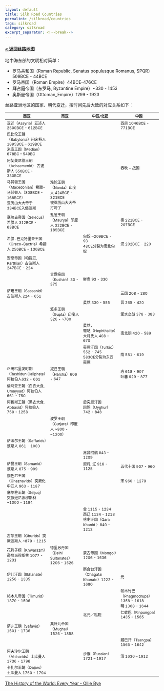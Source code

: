 ```yaml
---
layout: default
title: Silk Road Countries
permalink: /silkroad/countries
tags: silkroad
category: silkroad
excerpt_separator: <!--break-->
---
```

<style type="text/css">table{font-size: 12px;}</style>

#### <a href="/silkroad/overview">&lt;&nbsp;返回丝路地图</a>

地中海东部的文明相对简单：
* 罗马共和国（Roman Republic, Senatus populusque Romanus, SPQR）509BCE - 44BCE
* 罗马帝国（Roman Empire）44BCE–476CE 
* 拜占庭帝国（东罗马, Byzantine Empire）~330 - 1453
* 奥斯曼帝国（Ottoman_Empire）1299 - 1923

丝路亚洲地区的国家、朝代变迁，按时间先后大致的对应关系如下：


<!--break-->

|    西亚      |      南亚      |    中亚/北亚    |      中国      |
| ------------ | ------------- | ------------- | -------------- |
| 亚述（Assyria）亚述人 2500BCE - 612BCE ||| 西周 1046BCE - 771BCE |
| 巴比伦王朝（Babylonia）闪米特人 1895BCE – 619BCE<br>米底王国（Median）678BC – 549BC ||| |
| 阿契美尼德王朝（Achaemenid） 古波斯人 550BCE - 330BCE |  |  | 春秋 - 战国 |
| 马其顿王国（Macedonian）希腊-马其顿人（808BCE - 168BCE）<br>亚历山大大帝于334BCE入侵波斯 | 难陀王朝（Nanda）印度人 424BCE - 321BCE<br>被亚历山大大帝打垮了 |  |  |
| 塞琉古帝国（Selecus）希腊人 312BCE - 63BCE | 孔雀王朝（Maurya）印度人 322BCE - 185BCE |  | 秦 221BCE - 207BCE |
| 希腊-巴克特里亚王国（Greco-Bactria）希腊人 256BCE - 130BCE |  | 匈奴 ~209BCE - 93<br>48CE分裂为南北匈奴 | 汉 202BCE - 220 |
| 安息帝国（帕提亚, Parthian）古波斯人 247BCE - 224 | | | |
| | 贵霜帝国（Kushan）30 - 375 | 鲜卑 93 - 330 | |
| 萨珊王朝（Sassanid）古波斯人 224 - 651 | | | 三国 208 - 280 |
| | | 柔然 330 - 555 | 晋 265 - 420 |
| | 笈多王朝（Gupta）印度人 320 - ~700 | | 淝水之战 378 - 383 |
| | | 柔然，<br>嚈哒（Hephthalite）大月氏人 408 - 670 | 南北朝 420 - 589 |
| | | 突厥汗国（Turkic）552 - 745<br>583CE分裂为东西突厥 | 隋 581 - 619 |
| 正统哈里发时期（Rashidun Caliphate）阿拉伯人632 - 661 | 戒日王朝（Harsha）606 - 647 | | 唐 618 - 907<br>吐蕃 629 - 877 |
| 倭马亚王朝（白衣大食, Umayyad）阿拉伯人 661 - 750 | | | |
| 阿拔斯王朝（黑衣大食, Abbasid）阿拉伯人 750 - 1258 | | 后突厥汗国<br>回鹘（Uyghur） 742 - 848 | |
| | 波罗王朝（Gurjara）印度人 ~800 - ~1200） | | |
| 萨法尔王朝（Saffarids）波斯人 861 - 1003 | | | |
| | | 高昌回鹘 843 – 1209 | |
| 萨曼王朝（Samanid）波斯人 875 - 999 | | 契丹, 辽 916 - 1125 | 五代十国 907 - 960 |
| 伽色尼王国（Ghaznavids）突厥化中亚人 963 - 1187 | | | 宋 960 - 1279 |
| 塞尔柱王朝（Seljuq）突厥逊尼派穆斯林 ~1000 - 1194 | | | |
| | | 金 1115 - 1234<br>西辽 1124 - 1218<br>喀喇汗国（Qara Khanid ）840 - 1212 | |
| 古尔王朝（Ghurids）突厥波斯人 ~879 - 1215 | | | |
| 花剌子模（Khwarazm）逊尼派穆斯林 1077 - 1231 | 德里苏丹国（Delhi Sultanates）1206 - 1526 | 蒙古帝国（Mongol）1206 - 1636 | |
| 伊儿汗国（Ilkhanate）1256 - 1335 | | 察合台汗国（Chagatai Khanate）1222 - 1680 | 元 |
| 帖木儿帝国（Timurid）1370 - 1506 | | | 帕木竹巴（Phagmodrupa）1358 - 1618<br>明 1368 - 1644 |
| | | 北元／鞑靼 | 仁蚌巴（Rinpungpa）1435 - 1565 |
| 萨非王朝（Safavid）1501 - 1736 | 莫卧儿帝国（Mughal）1526 - 1858 | | |
| | | | 藏巴汗（Tsangpa）1565 - 1642 |
| 阿夫沙尔王朝（Afsharids）土库曼人 1736 - 1796 | | 沙俄（Russian）1721 – 1917 | 清 1636 – 1912 |
| 卡扎尔王朝（Qajars）土库曼人 1750 - 1794 | | | |

[The History of the World: Every Year - Ollie Bye](https://www.youtube.com/watch?v=-6Wu0Q7x5D0)